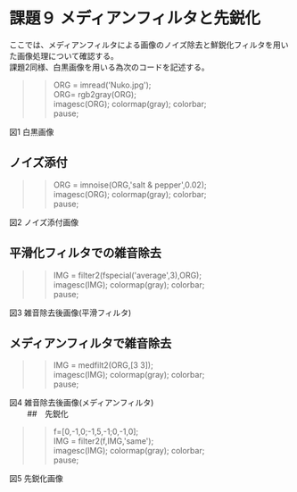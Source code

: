 # 課題９ メディアンフィルタと先鋭化  
ここでは、メディアンフィルタによる画像のノイズ除去と鮮鋭化フィルタを用いた画像処理について確認する。  
  課題2同様、白黒画像を用いる為次のコードを記述する。  
  
>> ORG = imread('Nuko.jpg');  
>> ORG= rgb2gray(ORG);  
>> imagesc(ORG); colormap(gray); colorbar;  
>> pause;  
    
図1 白黒画像  
  
## ノイズ添付  
  
>> ORG = imnoise(ORG,'salt & pepper',0.02);  
imagesc(ORG); colormap(gray); colorbar;  
pause;  
  
図2 ノイズ添付画像  
  
## 平滑化フィルタでの雑音除去  
  
>> IMG = filter2(fspecial('average',3),ORG);  
imagesc(IMG); colormap(gray); colorbar;   
pause;  
  
図3 雑音除去後画像(平滑フィルタ)  
  
## メディアンフィルタで雑音除去  
  
>> IMG = medfilt2(ORG,[3 3]);  
imagesc(IMG); colormap(gray); colorbar;  
pause;  
  
図4 雑音除去後画像(メディアンフィルタ)  
　　
##　先鋭化  
  
>> f=[0,-1,0;-1,5,-1;0,-1,0];  
IMG = filter2(f,IMG,'same');  
imagesc(IMG); colormap(gray); colorbar;  
pause;  
  
図5 先鋭化画像
